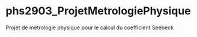 # phs2903_ProjetMetrologiePhysique
Projet de métrologie physique pour le calcul du coefficient Seebeck
